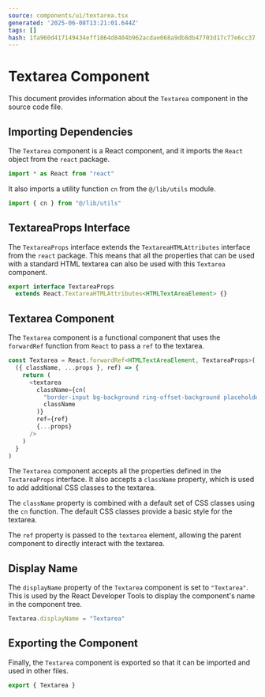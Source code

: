 ```yaml
---
source: components/ui/textarea.tsx
generated: '2025-06-08T13:21:01.644Z'
tags: []
hash: 1fa960d417149434eff1864d8404b962acdae068a9db8db47703d17c77e6cc37
---
```

# Textarea Component

This document provides information about the `Textarea` component in the source code file.

## Importing Dependencies

The `Textarea` component is a React component, and it imports the `React` object from the `react` package.

```javascript
import * as React from "react"
```

It also imports a utility function `cn` from the `@/lib/utils` module.

```javascript
import { cn } from "@/lib/utils"
```

## TextareaProps Interface

The `TextareaProps` interface extends the `TextareaHTMLAttributes` interface from the `react` package. This means that all the properties that can be used with a standard HTML textarea can also be used with this `Textarea` component.

```javascript
export interface TextareaProps
  extends React.TextareaHTMLAttributes<HTMLTextAreaElement> {}
```

## Textarea Component

The `Textarea` component is a functional component that uses the `forwardRef` function from `React` to pass a `ref` to the textarea.

```javascript
const Textarea = React.forwardRef<HTMLTextAreaElement, TextareaProps>(
  ({ className, ...props }, ref) => {
    return (
      <textarea
        className={cn(
          "border-input bg-background ring-offset-background placeholder:text-muted-foreground focus-visible:ring-ring flex min-h-[80px] w-full rounded-md border px-3 py-2 text-sm focus-visible:outline-none focus-visible:ring-2 focus-visible:ring-offset-2 disabled:cursor-not-allowed disabled:opacity-50",
          className
        )}
        ref={ref}
        {...props}
      />
    )
  }
)
```

The `Textarea` component accepts all the properties defined in the `TextareaProps` interface. It also accepts a `className` property, which is used to add additional CSS classes to the textarea.

The `className` property is combined with a default set of CSS classes using the `cn` function. The default CSS classes provide a basic style for the textarea.

The `ref` property is passed to the `textarea` element, allowing the parent component to directly interact with the textarea.

## Display Name

The `displayName` property of the `Textarea` component is set to `"Textarea"`. This is used by the React Developer Tools to display the component's name in the component tree.

```javascript
Textarea.displayName = "Textarea"
```

## Exporting the Component

Finally, the `Textarea` component is exported so that it can be imported and used in other files.

```javascript
export { Textarea }
```
